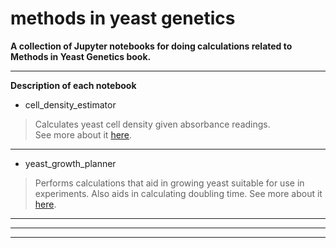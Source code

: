 methods in yeast genetics
========================

**A collection of Jupyter notebooks for doing calculations related to Methods in Yeast Genetics book.**

---
**Description of each notebook**


- cell_density_estimator  

> Calculates yeast cell density given absorbance readings.  
See more about it [here](https://github.com/fomightez/methods_in_yeast_genetics/tree/master/cell_density_estimator).



---

- yeast_growth_planner  

> Performs calculations that aid in growing yeast suitable for use in experiments. Also aids in calculating doubling time.
See more about it [here](https://github.com/fomightez/methods_in_yeast_genetics/tree/master/yeast_growth_planner).

 ----------------------------------------------------------------------
 ----------------------------------------------------------------------
 ----------------------------------------------------------------------
